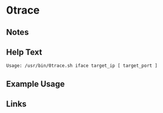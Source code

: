 # 0trace

Notes
-------

Help Text
-------
```
Usage: /usr/bin/0trace.sh iface target_ip [ target_port ]
```

Example Usage
-------

Links
-------
